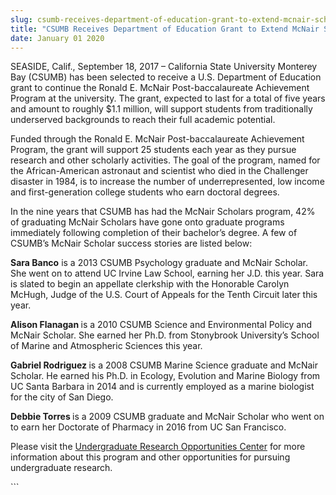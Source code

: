 ```yaml
---
slug: csumb-receives-department-of-education-grant-to-extend-mcnair-scholars-program
title: "CSUMB Receives Department of Education Grant to Extend McNair Scholars Program"
date: January 01 2020
---
```


 
<p>
  SEASIDE, Calif., September 18, 2017 – California State University Monterey Bay
  (CSUMB) has been selected to receive a U.S. Department of Education grant to
  continue the Ronald E. McNair Post-baccalaureate Achievement Program at the
  university. The grant, expected to last for a total of five years and amount
  to roughly $1.1 million, will support students from traditionally underserved
  backgrounds to reach their full academic potential.
</p>
<p>
  Funded through the Ronald E. McNair Post-baccalaureate Achievement Program,
  the grant will support 25 students each year as they pursue research and other
  scholarly activities. The goal of the program, named for the African-American
  astronaut and scientist who died in the Challenger disaster in 1984, is to
  increase the number of underrepresented, low income and first-generation
  college students who earn doctoral degrees.
</p>
<p>
  In the nine years that CSUMB has had the McNair Scholars program, 42% of
  graduating McNair Scholars have gone onto graduate programs immediately
  following completion of their bachelor’s degree. A few of CSUMB’s McNair
  Scholar success stories are listed below:
</p>
<p>
  <b>Sara Banco</b> is a 2013 CSUMB Psychology graduate and McNair Scholar. She
  went on to attend UC Irvine Law School, earning her J.D. this year. Sara is
  slated to begin an appellate clerkship with the Honorable Carolyn McHugh,
  Judge of the U.S. Court of Appeals for the Tenth Circuit later this year.
</p>
<p>
  <b>Alison Flanagan </b>is a 2010 CSUMB Science and Environmental Policy and
  McNair Scholar. She earned her Ph.D. from Stonybrook University’s School of
  Marine and Atmospheric Sciences this year.
</p>
<p>
  <b>Gabriel Rodriguez </b>is a 2008 CSUMB Marine Science graduate and McNair
  Scholar. He earned his Ph.D. in Ecology, Evolution and Marine Biology from UC
  Santa Barbara in 2014 and is currently employed as a marine biologist for the
  city of San Diego.
</p>
<p>
  <b>Debbie Torres </b>is a 2009 CSUMB graduate and McNair Scholar who went on
  to earn her Doctorate of Pharmacy in 2016 from UC San Francisco.
</p>
<p>
  Please visit the
  <a href="https://csumb.edu/uroc"
    >Undergraduate Research Opportunities Center</a
  >
  for more information about this program and other opportunities for pursuing
  undergraduate research.
</p>
```
